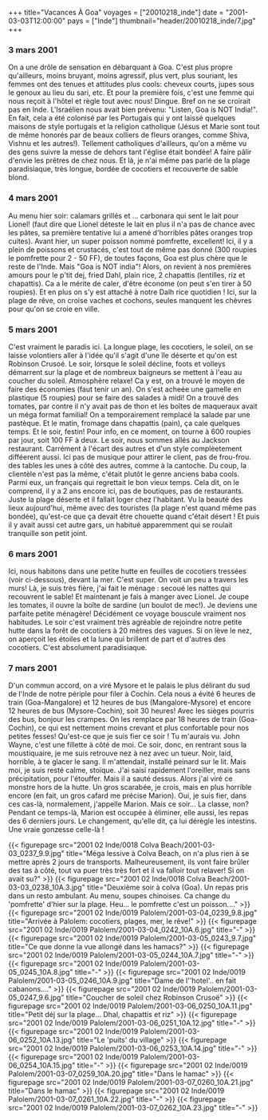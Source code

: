 +++
title="Vacances À Goa"
voyages = ["20010218_inde"]
date = "2001-03-03T12:00:00"
pays = ["Inde"]
thumbnail="header/20010218_inde/7.jpg"
+++
### 3 mars 2001

On a une drôle de sensation en débarquant à Goa. C'est plus propre qu'ailleurs, 
moins bruyant, moins agressif, plus vert, plus souriant, les femmes ont des 
tenues et attitudes plus cools: cheveux courts, jupes sous le genoux au lieu 
du sari, etc. Et pour la première fois, c'est une femme qui nous reçoit à l'hôtel 
et règle tout avec nous! Dingue. Bref on ne se croirait pas en Inde. L'Israélien 
nous avait bien prévenu: "Listen, Goa is NOT India!". En fait, cela a été colonisé 
par les Portugais qui y ont laissé quelques maisons de style portugais et la 
religion catholique (Jésus et Marie sont tout de même honorés par de beaux colliers 
de fleurs oranges, comme Shiva, Vishnu et les autres!). Tellement catholiques 
d'ailleurs, qu'on a même vu des gens suivre la messe de dehors tant l'église 
était bondée! A faire pâlir d'envie les prêtres de chez nous. Et là, je n'ai 
même pas parlé de la plage paradisiaque, très longue, bordée de cocotiers et 
recouverte de sable blond. 

### 4 mars 2001

Au menu hier soir: calamars grillés et ... carbonara qui sent le lait pour 
Lionel! (faut dire que Lionel déteste le lait en plus il n'a pas de chance avec 
les pâtes, sa première tentative lui a amené d'horribles pâtes oranges trop 
cuites). Avant hier, un super poisson nommé pomfrette, excellent! Ici, il y 
a plein de poissons et crustacés, c'est tout de même pas donné (300 roupies 
le pomfrette pour 2 - 50 FF), de toutes façons, Goa est plus chère que le reste 
de l'Inde. Mais "Goa is NOT india"! Alors, on revient à nos premières amours 
pour le p'tit dej, fried Dahl, plain rice, 2 chapattis (lentilles, riz et chapattis). 
Ca a le mérite de caler, d'être économe (on peut s'en tirer à 50 roupies). Et 
en plus on s'y est attaché à notre Dalh rice quotidien ! Ici, sur la plage de 
rêve, on croise vaches et cochons, seules manquent les chèvres pour qu'on se 
croie en ville. 

### 5 mars 2001

C'est vraiment le paradis ici. La longue plage, les cocotiers, le soleil, on 
se laisse volontiers aller à l'idée qu'il s'agit d'une île déserte et qu'on 
est Robinson Crusoé. Le soir, lorsque le soleil décline, foots et volleys démarrent 
sur la plage et de nombreux baigneurs se mettent à l'eau au coucher du soleil. 
Atmosphère relaxe! Ca y est, on a trouvé le moyen de faire des économies (faut 
tenir un an). On s'est acheée une gamelle en plastique (5 roupies) pour se faire 
des salades à midi! On a trouvé des tomates, par contre il n'y avait pas de 
thon et les boîtes de maqueraux avait un méga format familial! On a temporairement 
remplacé la salade par une pastèque. Et le matin, fromage dans chapattis (pain), 
ça cale quelques temps. Et le soir, festin! Pour info, en ce moment, on tourne 
à 600 roupies par jour, soit 100 FF à deux. Le soir, nous sommes allés au Jackson 
restaurant. Carrément à l'écart des autres et d'un style complèetement difféerent 
aussi. Ici pas de musique pour attirer le client, pas de frou-frou. des tables 
les unes à côté des autres, comme à la cantoche. Du coup, la clientèle n'est 
pas la même, c'était plutôt le genre anciens baba cools. Parmi eux, un français 
qui regrettait le bon vieux temps. Cela dit, on le comprend, il y a 2 ans encore 
ici, pas de boutiques, pas de restaurants. Juste la plage déserte et il fallait 
loger chez l'habitant. Vu la beauté des lieux aujourd'hui, même avec des touristes 
(la plage n'est quand même pas bondée), qu'est-ce que ça devait être chouette 
quand c'était désert ! Et puis il y avait aussi cet autre gars, un habitué apparemment 
qui se roulait tranquille son petit joint. 

### 6 mars 2001

Ici, nous habitons dans une petite hutte en feuilles de cocotiers tressées 
(voir ci-dessous), devant la mer. C'est super. On voit un peu a travers les 
murs! Là, je suis très fière, j'ai fait le ménage : secoué les nattes qui recouvrent 
le sable! Et maintenant je fais à manger avec Lionel. Je coupe les tomates, 
il ouvre la boîte de sardine (un boulot de mec!). Je deviens une parfaite petite 
ménagère! Décidément ce voyage bouscule vraiment nos habitudes. Le soir c'est 
vraiment très agréable de rejoindre notre petite hutte dans la forêt de cocotiers 
à 20 mètres des vagues. Si on lève le nez, on aperçoit les étoiles et la lune 
qui brillent de part et d'autres des cocotiers. C'est absolument paradisiaque. 


### 7 mars 2001

D'un commun accord, on a viré Mysore et le palais le plus délirant du sud de 
l'Inde de notre périple pour filer à Cochin. Cela nous a évité 6 heures de train 
(Goa-Mangalore) et 12 heures de bus (Mangalore-Mysore) et encore 12 heures de 
bus (Mysore-Cochin), soit 30 heures! Avec les sièges pourris des bus, bonjour 
les crampes. On les remplace par 18 heures de train (Goa-Cochin), ce qui est 
nettement moins crevant et plus confortable pour nos petites fesses! Qu'est-ce 
que je suis fier ce soir ! Tu m'aurais vu. John Wayne, c'est une fillette à 
côté de moi. Ce soir, donc, en rentrant sous la moustiquaire, je me suis retrouve 
nez à nez avec un tueur. Noir, laid, horrible, à te glacer le sang. Il m'attendait, 
installé peinard sur le lit. Mais moi, je suis resté calme, stoïque. J'ai saisi 
rapidement l'oreiller, mais sans précipitation, pour l'étouffer. Mais il a sauté 
dessus. Alors j'ai viré ce monstre hors de la hutte. Un gros scarabée, je crois, 
mais en plus horrible encore (en fait, un gros cafard me précise Marion). Oui, 
je suis fier, dans ces cas-là, normalement, j'appelle Marion. Mais ce soir... 
La classe, non? Pendant ce temps-là, Marion est occupée à éliminer, elle aussi, 
les repas des 6 derniers jours. Le changement, qu'elle dit, ça lui dérègle les 
intestins. Une vraie gonzesse celle-là ! 


{{< figurepage src="2001 02 Inde/0018 Colva Beach/2001-03-03_0237_9.9.jpg" title="Méga lessive à Colva Beach, on n'a plus rien à se mettre après 2 jours de transports. Malheureusement, ils vont faire brûler des tas à côté, tout va puer très très fort et il va falloir tout relaver! Si on avait su?"  >}}
{{< figurepage src="2001 02 Inde/0018 Colva Beach/2001-03-03_0238_10A.3.jpg" title="Deuxième soir à colva (Goa). Un repas pris dans un resto ambulant. Au menu, soupes chinoises. Ca change du 'pomfrette' d'hier sur la plage. Heu... le pomfrette c'est un poisson...."  >}}
{{< figurepage src="2001 02 Inde/0019 Palolem/2001-03-04_0239_9.8.jpg" title="Arrivée à Palolem: cocotiers, plages, mer, le rêve!"  >}}
{{< figurepage src="2001 02 Inde/0019 Palolem/2001-03-04_0242_10A.6.jpg" title="-"  >}}
{{< figurepage src="2001 02 Inde/0019 Palolem/2001-03-05_0243_9.7.jpg" title="Ce que donne la vue allongé dans les hamacs?"  >}}
{{< figurepage src="2001 02 Inde/0019 Palolem/2001-03-05_0244_10A.7.jpg" title="-"  >}}
{{< figurepage src="2001 02 Inde/0019 Palolem/2001-03-05_0245_10A.8.jpg" title="-"  >}}
{{< figurepage src="2001 02 Inde/0019 Palolem/2001-03-05_0246_10A.9.jpg" title="Dame de l''hotel'.. en fait cabanons...."  >}}
{{< figurepage src="2001 02 Inde/0019 Palolem/2001-03-05_0247_9.6.jpg" title="Coucher de soleil chez Robinson Crusoë"  >}}
{{< figurepage src="2001 02 Inde/0019 Palolem/2001-03-06_0250_10A.11.jpg" title="Petit déj sur la plage... Dhal, chapattis et riz"  >}}
{{< figurepage src="2001 02 Inde/0019 Palolem/2001-03-06_0251_10A.12.jpg" title="-"  >}}
{{< figurepage src="2001 02 Inde/0019 Palolem/2001-03-06_0252_10A.13.jpg" title="Le 'puits' du village"  >}}
{{< figurepage src="2001 02 Inde/0019 Palolem/2001-03-06_0253_10A.14.jpg" title="-"  >}}
{{< figurepage src="2001 02 Inde/0019 Palolem/2001-03-06_0254_10A.15.jpg" title="-"  >}}
{{< figurepage src="2001 02 Inde/0019 Palolem/2001-03-07_0259_10A.20.jpg" title="Dans le hamac"  >}}
{{< figurepage src="2001 02 Inde/0019 Palolem/2001-03-07_0260_10A.21.jpg" title="Dans le hamac"  >}}
{{< figurepage src="2001 02 Inde/0019 Palolem/2001-03-07_0261_10A.22.jpg" title="-"  >}}
{{< figurepage src="2001 02 Inde/0019 Palolem/2001-03-07_0262_10A.23.jpg" title="-"  >}}


